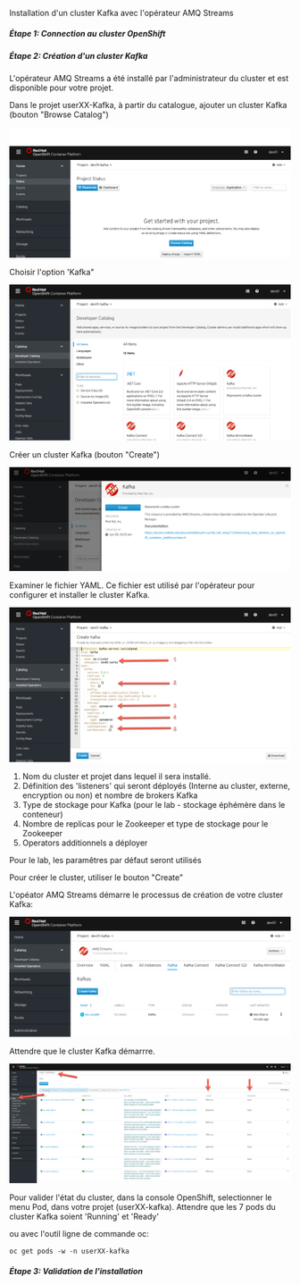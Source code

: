 Installation d'un cluster Kafka avec l'opérateur AMQ Streams

##### Étape 1:  Connection au cluster OpenShift

##### Étape 2:  Création d'un cluster Kafka

L'opérateur AMQ Streams a été installé par l'administrateur du cluster et est disponible pour votre projet.

Dans le projet userXX-Kafka, à partir du catalogue, ajouter un cluster Kafka (bouton "Browse Catalog")

![Catalog](images/lab1-install-01.png)

Choisir l'option 'Kafka"

![Catalog](images/lab1-install-02.png)

Créer un cluster Kafka (bouton "Create")

![Catalog](images/lab1-install-03.png)

Examiner le fichier YAML. Ce fichier est utilisé par l'opérateur pour configurer et installer le cluster Kafka.

![Catalog](images/lab1-install-04.png)

1)  Nom du cluster et projet dans lequel il sera installé.
2)  Définition des 'listeners' qui seront déployés (Interne au cluster, externe, encryption ou non) et nombre de brokers Kafka
3)  Type de stockage pour Kafka (pour le lab - stockage éphémère dans le conteneur)
4)  Nombre de replicas pour le Zookeeper et type de stockage pour le Zookeeper 
5)  Operators additionnels a déployer

Pour le lab, les paramêtres par défaut seront utilisés

Pour créer le cluster, utiliser le bouton "Create"

L'opéator AMQ Streams démarre le processus de création de votre cluster Kafka:

![Catalog](images/lab1-install-05.png)

Attendre que le cluster Kafka démarrre.   

![Catalog](images/lab1-install-06.png)

Pour valider l'état du cluster, dans la console OpenShift, selectionner le menu Pod, dans votre projet (userXX-kafka). 
Attendre que les 7 pods du cluster Kafka soient 'Running' et 'Ready'

ou avec l'outil ligne de commande oc:
```
oc get pods -w -n userXX-kafka
```

##### Étape 3:  Validation de l'installation